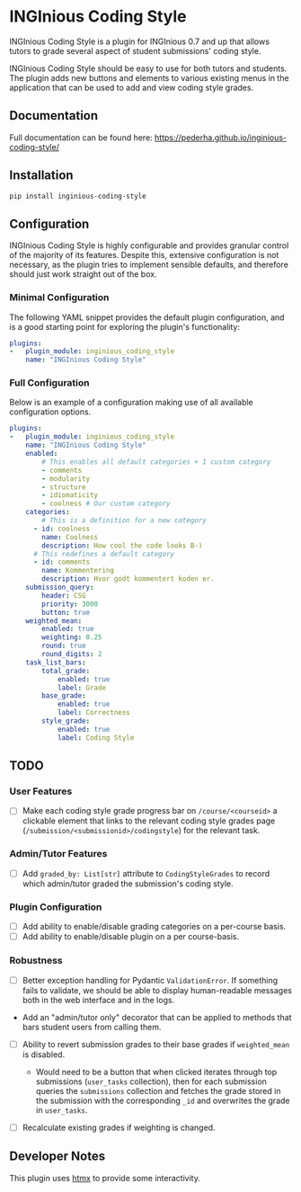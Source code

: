 # INGInious Coding Style

INGInious Coding Style is a plugin for INGInious 0.7 and up that allows tutors to grade several aspect of student submissions' coding style.

INGInious Coding Style should be easy to use for both tutors and students. The plugin adds new buttons and elements to various existing menus in the application that can be used to add and view coding style grades.

## Documentation

Full documentation can be found here: https://pederha.github.io/inginious-coding-style/

## Installation

```bash
pip install inginious-coding-style
```

## Configuration

INGInious Coding Style is highly configurable and provides granular control of the majority of its features. Despite this, extensive configuration is not necessary, as the plugin tries to implement sensible defaults, and therefore should just work straight out of the box.

### Minimal Configuration

The following YAML snippet provides the default plugin configuration, and is a good starting point for exploring the plugin's functionality:

```yml
plugins:
-   plugin_module: inginious_coding_style
    name: "INGInious Coding Style"
```

### Full Configuration

Below is an example of a configuration making use of all available configuration options.

```yml
plugins:
-   plugin_module: inginious_coding_style
    name: "INGInious Coding Style"
    enabled:
        # This enables all default categories + 1 custom category
        - comments
        - modularity
        - structure
        - idiomaticity
        - coolness # Our custom category
    categories:
        # This is a definition for a new category
      - id: coolness
        name: Coolness
        description: How cool the code looks B-)
      # This redefines a default category
      - id: comments
        name: Kommentering
        description: Hvor godt kommentert koden er.
    submission_query:
        header: CSG
        priority: 3000
        button: true
    weighted_mean:
        enabled: true
        weighting: 0.25
        round: true
        round_digits: 2
    task_list_bars:
        total_grade:
            enabled: true
            label: Grade
        base_grade:
            enabled: true
            label: Correctness
        style_grade:
            enabled: true
            label: Coding Style
```

<!-- ## Known Issues -->

## TODO

### User Features

- [ ] Make each coding style grade progress bar on `/course/<courseid>` a clickable element that links to the relevant coding style grades page (`/submission/<submissionid>/codingstyle`) for
the relevant task.

### Admin/Tutor Features

- [ ] Add `graded_by: List[str]` attribute to `CodingStyleGrades` to record which admin/tutor graded the submission's coding style.

### Plugin Configuration

- [ ] Add ability to enable/disable grading categories on a per-course basis.
- [ ] Add ability to enable/disable plugin on a per course-basis.

### Robustness

- [ ] Better exception handling for Pydantic `ValidationError`. If something fails to validate, we should be able to display human-readable messages both in the web interface and in the logs.
- Add an "admin/tutor only" decorator that can be applied to methods that bars student users from calling them.
- [ ] Ability to revert submission grades to their base grades if `weighted_mean` is disabled.
    - Would need to be a button that when clicked iterates through top submissions (`user_tasks` collection), then for each submission queries the `submissions` collection and fetches the grade stored in the submission with the corresponding `_id` and overwrites the grade in `user_tasks`.
- [ ] Recalculate existing grades if weighting is changed.


<!-- - [x] Complete -->
<!-- - [ ] Incomplete -->

## Developer Notes

This plugin uses [htmx](https://htmx.org/) to provide some interactivity.
